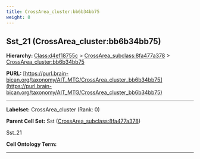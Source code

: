 ```yaml
---
title: CrossArea_cluster:bb6b34bb75
weight: 8
---
```

## Sst_21 (CrossArea_cluster:bb6b34bb75)
<b>Hierarchy: </b>
[Class:d4ef18755c](../Class_d4ef18755c) >
[CrossArea_subclass:8fa477a378](../CrossArea_subclass_8fa477a378) >
[CrossArea_cluster:bb6b34bb75](../CrossArea_cluster_bb6b34bb75)

**PURL:** [https://purl.brain-bican.org/taxonomy/AIT_MTG/CrossArea_cluster_bb6b34bb75](https://purl.brain-bican.org/taxonomy/AIT_MTG/CrossArea_cluster_bb6b34bb75)

---


**Labelset:** CrossArea_cluster (Rank: 0)

**Parent Cell Set:** Sst ([CrossArea_subclass:8fa477a378](../CrossArea_subclass_8fa477a378))

Sst_21


**Cell Ontology Term:** 

[MARKER GENES.]: #


---

[TRANSFERRED ANNOTATIONS.]: #


[AUTHOR ANNOTATION FIELDS.]: #


